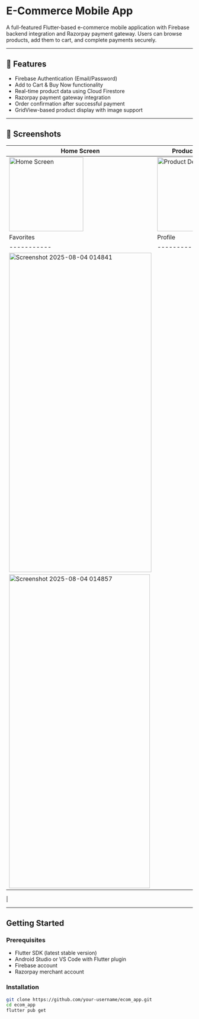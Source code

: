 # E-Commerce Mobile App

A full-featured Flutter-based e-commerce mobile application with Firebase backend integration and Razorpay payment gateway. Users can browse products, add them to cart, and complete payments securely.

---

## 🚀 Features

- Firebase Authentication (Email/Password)
- Add to Cart & Buy Now functionality
- Real-time product data using Cloud Firestore
- Razorpay payment gateway integration
- Order confirmation after successful payment
- GridView-based product display with image support

---

## 📱 Screenshots

| Home Screen | Product Details | Payment |
|-------------|-----------------|------|
| <img src="https://github.com/user-attachments/assets/4570f4d2-af7a-47bc-8600-48e2f89d5245" width="200" alt="Home Screen"> | <img src="https://github.com/user-attachments/assets/509b1836-5f95-4937-942c-5753ad238049" width="200" alt="Product Details"> | <img src="https://github.com/user-attachments/assets/bbe4de2d-500a-4808-9853-60fb3b5eda5c" width="200" alt="Cart"> |
| Favorites | Profile |
|-----------|---------|
|<img width="384" height="862" alt="Screenshot 2025-08-04 014841" src="https://github.com/user-attachments/assets/58417940-0b3a-442d-b8ea-a2a99e37923a" />
 | <img width="380" height="847" alt="Screenshot 2025-08-04 014857" src="https://github.com/user-attachments/assets/0849219e-ab24-41fc-ae35-51090815c4a0" />
|

---

##  Getting Started

### Prerequisites

- Flutter SDK (latest stable version)
- Android Studio or VS Code with Flutter plugin
- Firebase account
- Razorpay merchant account

### Installation

```bash
git clone https://github.com/your-username/ecom_app.git
cd ecom_app
flutter pub get





